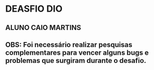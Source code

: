 # DEASFIO DIO

## ALUNO CAIO MARTINS

## OBS: Foi necessário realizar pesquisas complementares para vencer alguns bugs e problemas que surgiram durante o desafio.